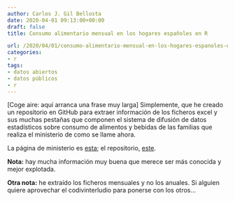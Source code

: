 ```yaml
---
author: Carlos J. Gil Bellosta
date: 2020-04-01 09:13:00+00:00
draft: false
title: Consumo alimentario mensual en los hogares españoles en R

url: /2020/04/01/consumo-alimentario-mensual-en-los-hogares-espanoles-en-r/
categories:
- r
tags:
- datos abiertos
- datos públicos
- r
---
```


[Coge aire: aquí arranca una frase muy larga] Simplemente, que he creado un repositorio en GitHub para extraer información de los ficheros excel y sus muchas pestañas que componen el sistema de difusión de datos estadísticos sobre consumo de alimentos y bebidas de las familias que realiza el ministerio de como se llame ahora.

La página de ministerio es [esta](https://www.mapa.gob.es/es/alimentacion/temas/consumo-y-comercializacion-y-distribucion-alimentaria/panel-de-consumo-alimentario/series-anuales/); el repositorio, [este](https://github.com/cjgb/consumo_mensual_alimentos).

**Nota:** hay mucha información muy buena que merece ser más conocida y mejor explotada.

**Otra nota:** he extraído los ficheros mensuales y no los anuales. Si alguien quiere aprovechar el codivinterludio para ponerse con los otros...



